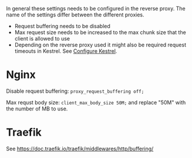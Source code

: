 In general these settings needs to be configured in the reverse proxy. The name of the settings differ between the different proxies.

* Request buffering needs to be disabled
* Max request size needs to be increased to the max chunk size that the client is allowed to use
* Depending on the reverse proxy used it might also be required request timeouts in Kestrel. See [Configure Kestrel](https://github.com/tusdotnet/tusdotnet/wiki/Configure-Kestrel).

# Nginx

Disable request buffering: `proxy_request_buffering off;`

Max requst body size: `client_max_body_size 50M;` and replace "50M" with the number of MB to use.

# Traefik

See https://doc.traefik.io/traefik/middlewares/http/buffering/
